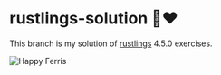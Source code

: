 # rustlings-solution 🦀❤️

This branch is my solution of [rustlings](https://github.com/rust-lang/rustlings) 4.5.0 exercises.

![Happy Ferris](https://rustacean.net/assets/rustacean-flat-happy.svg)